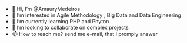 - 👋 Hi, I’m @AmauryMedeiros
- 👀 I’m interested in Agile Methodology , Big Data and Data Engineering
- 🌱 I’m currently learning PHP and Phyton
- 💞️ I’m looking to collaborate on complex projects
- 📫 How to reach me?  send me e-mail, that I promply answer

<!---
AmauryMedeiros1962/AmauryMedeiros1962 is a ✨ special ✨ repository because its `README.md` (this file) appears on your GitHub profile.
You can click the Preview link to take a look at your changes.
--->

